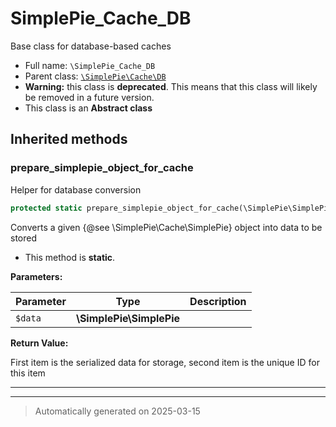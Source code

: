 
# SimplePie_Cache_DB

Base class for database-based caches



* Full name: `\SimplePie_Cache_DB`
* Parent class: [`\SimplePie\Cache\DB`](./SimplePie/Cache/DB.md)
* **Warning:** this class is **deprecated**. This means that this class will likely be removed in a future version.
* This class is an **Abstract class**






## Inherited methods


### prepare_simplepie_object_for_cache

Helper for database conversion

```php
protected static prepare_simplepie_object_for_cache(\SimplePie\SimplePie $data): array
```

Converts a given {@see \SimplePie\Cache\SimplePie} object into data to be stored

* This method is **static**.




**Parameters:**

| Parameter | Type | Description |
|-----------|------|-------------|
| `$data` | **\SimplePie\SimplePie** |  |


**Return Value:**

First item is the serialized data for storage, second item is the unique ID for this item




***


***
> Automatically generated on 2025-03-15
